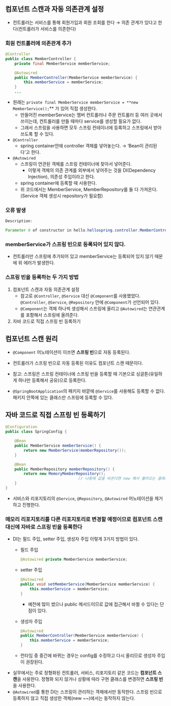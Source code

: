 ## 컴포넌트 스캔과 자동 의존관계 설정

- 컨트롤러는 서비스를 통해 회원가입과 회원 조회를 한다 → 의존 관계가 있다고 한다(컨트롤러가 서비스를 의존한다)

### 회원 컨트롤러에 의존관계 추가

```java
@Controller
public class MemberController {
    private final MemberService memberService;

    @Autowired
    public MemberController(MemberService memberService) {
        this.memberService = memberService;
    }
    ...
```

- 원래는 `private final MemberService memberService = **new MemberService();`** 가 있어 직접 생성한다.
    - 만들어진 memberService는 멤버 컨트롤러나 주문 컨트롤러 등 여러 곳에서 쓰이는데, 컨트롤러를 만들 때마다 service를 생성할 필요가 없다.
    - 그래서 스프링을 사용하면 모두 스프링 컨테이너에 등록하고 스프링에서 받아 쓰도록 할 수 있다.
- `@Controller`
    - spring container안에 controller 객체를 넣어놓는다. → ‘Bean이 관리된다’고 한다.
- `@Autowired`
    - 스프링이 연관된 객체를 스프링 컨테이너에 찾아서 넣어준다.
        - 이렇게 객체의 의존 관계를 외부에서 넣어주는 것을 DI(Dependency Injection), 의존성 주입이라고 한다.
    - spring container에 등록할 때 사용한다.
    - 위 코드에서는 MemberService, MemberRepository를 둘 다 가져온다. (Service 객체 생성시 repository가 필요함)

### 오류 발생

```java
Description:

Parameter 0 of constructor in hello.hellospring.controller.MemberController required a bean of type 'hello.hellospring.service.MemberService' that could not be found.
```

### memberService가 스프링 빈으로 등록되어 있지 않다.

- 컨트롤러만 스프링에 추가되어 있고 memberService는 등록되어 있지 않기 때문에 위 에러가 발생한다.

### 스프링 빈을 등록하는 두 가지 방법

1. 컴포넌트 스캔과 자동 의존관계 설정
    - 참고로 `@Controller`, `@Service` 대신 `@Component`를 사용했었다. `@Controller`, `@Service`, `@Repository` 안에 `@Component`가 선언되어 있다.
    - `@Component`는 객체 하나씩 생성해서 스프링에 올리고 `@Autowired`는 연관관계를 포함해서 스프링에 올려준다.
2. 자바 코드로 직접 스프링 빈 등록하기

## 컴포넌트 스캔 원리

- `@Component` 어노테이션이 이쓰면 **스프링 빈**으로 자동 등록된다.
- 컨트롤러가 스프링 빈으로 자동 등록된 이유도 컴포넌트 스캔 때문이다.
- 참고: 스프링은 스프링 컨테이너에 스프링 빈을 등록할 때 기본으로 싱글톤(유일하게 하나만 등록해서 공유)으로 등록한다.

- `@SpringBootApplication`의 패키지 바깥에 `@Service`를 사용해도 등록할 수 없다. 패키지 안쪽에 있는 클래스만 스프링에 등록할 수 있다.

## 자바 코드로 직접 스프링 빈 등록하기

```java
@Configuration
public class SpringConfig {

    @Bean
    public MemberService memberService() {
        return new MemberService(memberRepository());
    }

    @Bean
    public MemberRepository memberRepository() {
        return new MemoryMemberRepository();
						        // 나중에 값을 바꾼다면 new 해서 불러오는 클래스만 바꾸면 된다.
    }
}
```

- 서비스와 리포지토리의 `@Service`, `@Repository`, `@Autowired` 어노테이션을 제거하고 진행한다.

### 메모리 리포지토리를 다른 리포지토리로 변경할 예정이므로 컴포넌트 스캔 대신에 자바로 스프링 빈을 등록한다

- DI는 필드 주입, setter 주입, 생성자 주입 이렇게 3가지 방법이 있다.
    - 필드 주입
        
        ```java
        @Autowired private MemberService memberService;
        ```
        
    - setter 주입
        
        ```java
        @Autowired
        public void setMemberService(MemberService memberService) {
            this.memberService = memberService;
        }
        ```
        
        - 예전에 많이 썼으나 public 메서드이므로 값에 접근해서 바뀔 수 있다는 단점이 있다.
    - 생성자 주입
        
        ```java
        @Autowired
        public MemberController(MemberService memberService) {
            this.memberService = memberService;
        }
        
        ```
        
    - 런타임 중 중간에 바뀌는 경우는 config를 수정하고 다시 올리므로 생성자 주입이 권장된다.
- 실무에서는 주로 정형화된 컨트롤러, 서비스, 리포지토리 같은 코드는 **컴포넌트 스캔**을 사용한다. 정형화 되지 않거나 상황에 따라 구현 클래스를 변경하면 **스프링 빈**을 사용한다.
- `@Autowired`를 통한 DI는 스프링이 관리하는 객체에서만 동작한다. 스프링 빈으로 등록하지 않고 직접 생성한 객체(new ~~)에서는 동작하지 않는다.

